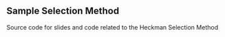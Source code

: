 ## Sample Selection Method

Source code for slides and code related to the Heckman Selection Method



